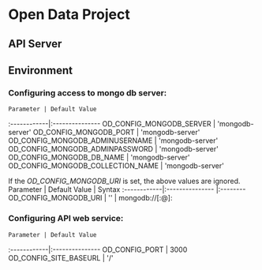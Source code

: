 # Open Data Project

## API Server
## Environment

### Configuring access to mongo db server:

    Parameter | Default Value 
  :------------|:---------------
   OD_CONFIG_MONGODB_SERVER   | 'mongodb-server' 
   OD_CONFIG_MONGODB_PORT   | 'mongodb-server' 
   OD_CONFIG_MONGODB_ADMINUSERNAME   | 'mongodb-server' 
   OD_CONFIG_MONGODB_ADMINPASSWORD   | 'mongodb-server' 
   OD_CONFIG_MONGODB_DB_NAME   | 'mongodb-server' 
   OD_CONFIG_MONGODB_COLLECTION_NAME   | 'mongodb-server'

 If the  _OD_CONFIG_MONGODB_URI_ is set, the above values are ignored.
   Parameter | Default Value | Syntax
  :------------|:--------------- |:--------
   OD_CONFIG_MONGODB_URI   | '' | mongodb://[<username>:<password>@]<hostname>:<port>
 
### Configuring API web service:

    Parameter | Default Value 
  :------------|:---------------
   OD_CONFIG_PORT  | 3000 
   OD_CONFIG_SITE_BASEURL | '/' 



